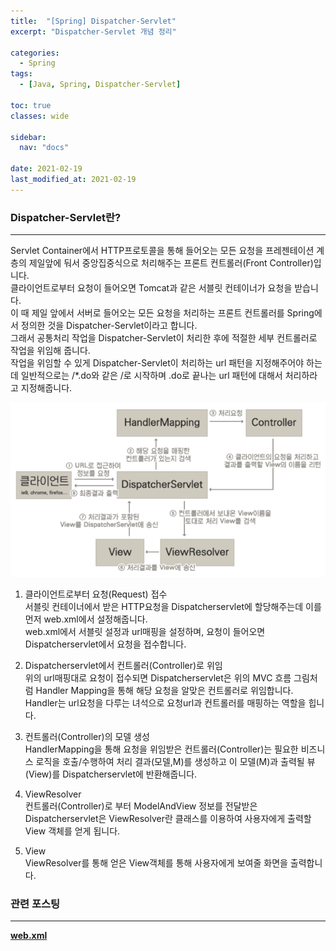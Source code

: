 ```yaml
---
title:  "[Spring] Dispatcher-Servlet"
excerpt: "Dispatcher-Servlet 개념 정리"

categories:
  - Spring
tags:
  - [Java, Spring, Dispatcher-Servlet]

toc: true
classes: wide

sidebar:
  nav: "docs"
 
date: 2021-02-19
last_modified_at: 2021-02-19
---
```


### Dispatcher-Servlet란?
---
Servlet Container에서 HTTP프로토콜을 통해 들어오는 모든 요청을 프레젠테이션 계층의 제일앞에 둬서 중앙집중식으로 처리해주는 프론트 컨트롤러(Front Controller)입니다.<br>
클라이언트로부터 요청이 들어오면 Tomcat과 같은 서블릿 컨테이너가 요청을 받습니다.<br>
이 때 제일 앞에서 서버로 들어오는 모든 요청을 처리하는 프론트 컨트롤러를 Spring에서 정의한 것을 Dispatcher-Servlet이라고 합니다.<br>
그래서 공통처리 작업을 Dispatcher-Servlet이 처리한 후에 적절한 세부 컨트롤러로 작업을 위임해 줍니다.<br>
작업을 위임할 수 있게 Dispatcher-Servlet이 처리하는 url 패턴을 지정해주어야 하는데 일반적으로는 /*.do와 같은 /로 시작하며 .do로 끝나는 url 패턴에 대해서 처리하라고 지정해줍니다.<br>

![Spring_Dispatcher_Servlet_Flow](/imgsrc/Spring_Dispatcher_Servlet_Flow.png)

1. 클라이언트로부터 요청(Request) 접수<br>
서블릿 컨테이너에서 받은 HTTP요청을 Dispatcherservlet에 할당해주는데 이를 먼저 web.xml에서 설정해줍니다.<br>
web.xml에서 서블릿 설정과 url매핑을 설정하며, 요청이 들어오면 Dispatcherservlet에서 요청을 접수합니다.

2. Dispatcherservlet에서 컨트롤러(Controller)로 위임<br>
위의 url매핑대로 요청이 접수되면 Dispatcherservlet은 위의 MVC 흐름 그림처럼 Handler Mapping을 통해 해당 요청을 알맞은 컨트롤러로 위임합니다.<br>
Handler는 url요청을 다루는 녀석으로 요청url과 컨트롤러를 매핑하는 역할을 힙니다.

3. 컨트롤러(Controller)의 모델 생성<br>
HandlerMapping을 통해 요청을 위임받은 컨트롤러(Controller)는 필요한 비즈니스 로직을 호출/수행하여 처리 결과(모델,M)를 생성하고 이 모델(M)과 출력될 뷰(View)를 Dispatcherservlet에 반환해줍니다.

4. ViewResolver<br>
컨트롤러(Controller)로 부터 ModelAndView 정보를 전달받은 Dispatcherservlet은 ViewResolver란 클래스를 이용하여 사용자에게 출력할 View 객체를 얻게 됩니다.

5. View<br>
ViewResolver를 통해 얻은 View객체를 통해 사용자에게 보여줄 화면을 출력합니다.

### 관련 포스팅
---
[**web.xml**](https://eunrin15.github.io/spring/spring-webxml)